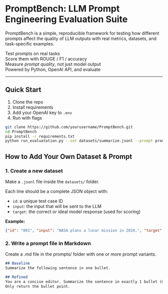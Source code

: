 # PromptBench: LLM Prompt Engineering Evaluation Suite

PromptBench is a simple, reproducible framework for testing how different prompts affect the quality of LLM outputs with real metrics, datasets, and task-specific examples.

Test prompts on real tasks  
Score them with ROUGE / F1 / accuracy  
Measure *prompt quality*, not just model output  
Powered by Python, OpenAI API, and evaluate

---

## Quick Start

1. Clone the repo  
2. Install requirements  
3. Add your OpenAI key to `.env`
4. Run with flags

```bash
git clone https://github.com/yourusername/PromptBench.git
cd PromptBench
pip install -r requirements.txt
python run_evaluatation.py --set datasets/summarize.jsonl --prompt prompts/01_summarize.md
```

## How to Add Your Own Dataset & Prompt

### 1. Create a new dataset

Make a `.jsonl` file inside the `datasets/` folder.

Each line should be a complete JSON object with:
- `id`: a unique test case ID
- `input`: the input that will be sent to the LLM
- `target`: the correct or ideal model response (used for scoring)

**Example:**
```json
{"id": "001", "input": "NASA plans a lunar mission in 2026.", "target": "- NASA to launch in 2026\n- Mission to the Moon"}
```

### 2. Write a prompt file in Markdown

Create a .md file in the prompts/ folder with one or more prompt variants.
```markdown
## Baseline
Summarize the following sentence in one bullet.

## Refined
You are a concise editor. Summarize the sentence in exactly 1 bullet (max 15 words).
Only return the bullet point.
```
